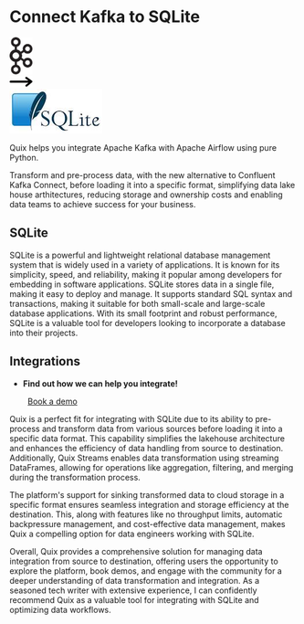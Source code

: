 # Connect Kafka to SQLite

<div class="connect-images cards blog-grid-card" markdown>
<div>
<img src="../images/kafka_logo.png" width="40px" />
</div>
<div>
<img src="../images/arrow.svg" width="40px" />
</div>
<div>
<img src="./images/sqlite_1.jpg" />
</div>
</div>

Quix helps you integrate Apache Kafka with Apache Airflow using pure Python.

Transform and pre-process data, with the new alternative to Confluent Kafka Connect, before loading it into a specific format, simplifying data lake house arthitectures, reducing storage and ownership costs and enabling data teams to achieve success for your business.

## SQLite

SQLite is a powerful and lightweight relational database management system that is widely used in a variety of applications. It is known for its simplicity, speed, and reliability, making it popular among developers for embedding in software applications. SQLite stores data in a single file, making it easy to deploy and manage. It supports standard SQL syntax and transactions, making it suitable for both small-scale and large-scale database applications. With its small footprint and robust performance, SQLite is a valuable tool for developers looking to incorporate a database into their projects.

## Integrations

<div class="grid cards" markdown>

- __Find out how we can help you integrate!__

    <a class="md-button md-button--primary" href="https://share.hsforms.com/1iW0TmZzKQMChk0lxd_tGiw4yjw2?__hstc=175542013.2303933fbd746c0ac86d9ccbe9bc9100.1728383268831.1729603416735.1729620918855.31&__hssc=175542013.1.1729620918855&__hsfp=2132701734" target="_blank" style="margin:.5rem;">Book a demo</a>

</div>


Quix is a perfect fit for integrating with SQLite due to its ability to pre-process and transform data from various sources before loading it into a specific data format. This capability simplifies the lakehouse architecture and enhances the efficiency of data handling from source to destination. Additionally, Quix Streams enables data transformation using streaming DataFrames, allowing for operations like aggregation, filtering, and merging during the transformation process.

The platform's support for sinking transformed data to cloud storage in a specific format ensures seamless integration and storage efficiency at the destination. This, along with features like no throughput limits, automatic backpressure management, and cost-effective data management, makes Quix a compelling option for data engineers working with SQLite.

Overall, Quix provides a comprehensive solution for managing data integration from source to destination, offering users the opportunity to explore the platform, book demos, and engage with the community for a deeper understanding of data transformation and integration. As a seasoned tech writer with extensive experience, I can confidently recommend Quix as a valuable tool for integrating with SQLite and optimizing data workflows.

